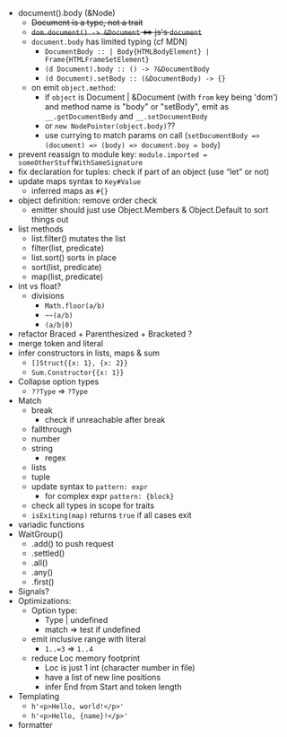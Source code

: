 - document().body (&Node)
  - ~~Document is a type, not a trait~~
  - ~~`dom.document() -> &Document` <=> js's `document`~~
  - `document.body` has limited typing (cf MDN)
    - `DocumentBody :: | Body{HTMLBodyElement} | Frame{HTMLFrameSetElement}`
    - `(d Document).body :: () -> ?&DocumentBody`
    - `(d Document).setBody :: (&DocumentBody) -> {}`
  - on emit `object.method`:
    - if `object` is Document | &Document (with `from` key being 'dom') and method name is "body" or "setBody", emit as `__.getDocumentBody` and `__.setDocumentBody`
    - or `new NodePointer(object.body)`??
    - use currying to match params on call (`setDocumentBody => (document) => (body) => document.boy = body`)
- prevent reassign to module key: `module.imported = someOtherStuffWithSameSignature`
- fix declaration for tuples: check if part of an object (use “let” or not)
- update maps syntax to `Key#Value`
  - inferred maps as `#{}`
- object definition: remove order check
  - emitter should just use Object.Members & Object.Default to sort things out
- list methods
  - list.filter() mutates the list
  - filter(list, predicate)
  - list.sort() sorts in place
  - sort(list, predicate)
  - map(list, predicate)
- int vs float?
  - divisions
    - `Math.floor(a/b)`
    - `~~(a/b)`
    - `(a/b|0)`
- refactor Braced + Parenthesized + Bracketed ?
- merge token and literal
- infer constructors in lists, maps & sum
  - `[]Struct{{x: 1}, {x: 2}}`
  - `Sum.Constructor{{x: 1}}`
- Collapse option types
  - `??Type` => `?Type`
- Match
  - break
    - check if unreachable after break
  - fallthrough
  - number
  - string
    - regex
  - lists
  - tuple
  - update syntax to `pattern: expr`
    - for complex expr `pattern: {block}`
  - check all types in scope for traits
  - `isExiting(map)` returns `true` if all cases exit
- variadic functions
- WaitGroup()
  - .add() to push request
  - .settled()
  - .all()
  - .any()
  - .first()
- Signals?
- Optimizations:
  - Option type:
    - Type | undefined
    - match => test if undefined
  - emit inclusive range with literal
    - `1..=3` => `1..4`
  - reduce Loc memory footprint
    - Loc is just 1 int (character number in file)
    - have a list of new line positions
    - infer End from Start and token length
- Templating
  - `h'<p>Hello, world!</p>'`
  - `h'<p>Hello, {name}!</p>'`
- formatter
